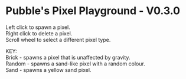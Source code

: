 # Pubble's Pixel Playground - V0.3.0
 
Left click to spawn a pixel.\
Right click to delete a pixel.\
Scroll wheel to select a different pixel type.

KEY:\
Brick - spawns a pixel that is unaffected by gravity.\
Random - spawns a sand-like pixel with a random colour.\
Sand - spawns a yellow sand pixel.